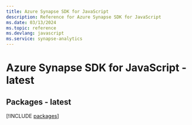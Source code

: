 ```yaml
---
title: Azure Synapse SDK for JavaScript
description: Reference for Azure Synapse SDK for JavaScript
ms.date: 03/13/2024
ms.topic: reference
ms.devlang: javascript
ms.service: synapse-analytics
---
```

# Azure Synapse SDK for JavaScript - latest
## Packages - latest
[!INCLUDE [packages](synapse-index.md)]